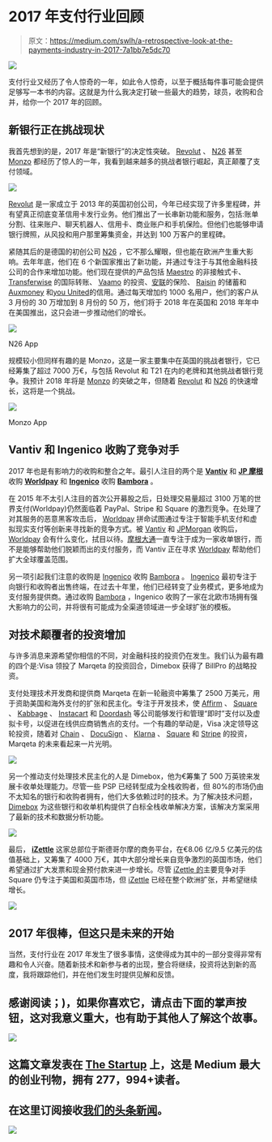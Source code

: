 # 2017 年支付行业回顾

> 原文：<https://medium.com/swlh/a-retrospective-look-at-the-payments-industry-in-2017-7a1bb7e5dc70>

![](img/ce7ed9616206c0341ea706e00ab247c3.png)

支付行业又经历了令人惊奇的一年，如此令人惊奇，以至于概括每件事可能会提供足够写一本书的内容。这就是为什么我决定打破一些最大的趋势，球员，收购和合并，给你一个 2017 年的回顾。

## **新银行正在挑战现状**

我首先想到的是，2017 年是“新银行”的决定性突破。 [Revolut](https://www.revolut.com/) 、 [N26](https://next.n26.com) 甚至 [Monzo](https://monzo.com/) 都经历了惊人的一年，我看到越来越多的挑战者银行崛起，真正颠覆了支付领域。

![](img/f3ea3eb2a9e48e787cb0cbd562858acb.png)

[Revolut](https://www.revolut.com/) 是一家成立于 2013 年的英国初创公司，今年已经实现了许多里程碑，并有望真正彻底变革信用卡发行业务。他们推出了一长串新功能和服务，包括:账单分割、往来账户、聊天机器人、信用卡、商业账户和手机保险。但他们也能够申请银行牌照，从风投和用户那里筹集资金，并达到 100 万客户的里程碑。

紧随其后的是德国的初创公司 [N26](https://next.n26.com/en-eu/) ，它不那么耀眼，但也能在欧洲产生重大影响。去年年底，他们在 6 个新国家推出了新功能，并通过专注于与其他金融科技公司的合作来增加功能。他们现在提供的产品包括 [Maestro](http://www.mastercard.com/sea/consumer/maestro.html) 的非接触式卡、 [Transferwise](https://transferwise.com) 的国际转账、 [Vaamo](https://www.vaamo.de/) 的投资、[安联](https://n26.com/black/)的保险、 [Raisin](https://www.raisin.com/) 的储蓄和 [Auxmoney](https://www.auxmoney.com/) 和[you United](https://n26.com/credit-france/)的信用。通过每天增加约 1000 名用户，他们的客户从 3 月份的 30 万增加到 8 月份的 50 万，他们将于 2018 年在英国和 2018 年年中在美国推出，这只会进一步推动他们的增长。

![](img/7fbe16a5aa016061a8a765dbbed15f1a.png)

N26 App

规模较小但同样有趣的是 Monzo，这是一家主要集中在英国的挑战者银行，它已经筹集了超过 7000 万€，与包括 Revolut 和 T21 在内的老牌和其他挑战者银行竞争。我预计 2018 年将是 [Monzo](https://monzo.com/) 的突破之年，但随着 [Revolut](https://www.revolut.com/) 和 [N26](https://next.n26.com/en-eu/) 的快速增长，这将是一个挑战。

![](img/b0dbb353c3354e04a92802b0373db377.png)

Monzo App

## Vantiv 和 Ingenico 收购了竞争对手

2017 年也是有影响力的收购和整合之年。最引人注目的两个是 [**Vantiv**](https://www.vantiv.com/) 和 [**JP 摩根**](https://www.jpmorgan.com/country/NL/en/jpmorgan) 收购 [**Worldpay**](http://www.worldpay.com/) 和 [**Ingenico**](https://www.ingenico.com/) 收购 [**Bambora**](https://www.bambora.com/en/en/) 。

在 2015 年不太引人注目的首次公开募股之后，日处理交易量超过 3100 万笔的世界支付(Worldpay)仍然面临着 PayPal、Stripe 和 Square 的激烈竞争。在处理了对其服务的恶意黑客攻击后， [Worldpay](http://www.worldpay.com/) 拼命试图通过专注于智能手机支付和虚拟现实支付等创新来寻找新的竞争方式。被 [Vantiv](https://www.vantiv.com/) 和 [JPMorgan](https://www.jpmorgan.com/country/NL/en/jpmorgan) 收购后， [Worldpay](http://www.worldpay.com/) 会有什么变化，拭目以待。[摩根大通](https://www.jpmorgan.com/country/NL/en/jpmorgan)一直专注于成为一家收单银行，而不是能够帮助他们脱颖而出的支付服务，而 Vantiv 正在寻求 [Worldpay](http://www.worldpay.com/) 帮助他们扩大全球覆盖范围。

另一项引起我们注意的收购是 [Ingenico](https://www.ingenico.com/) 收购 [Bambora](https://www.bambora.com/en/en/) 。 [Ingenico](https://www.ingenico.com/) 最初专注于向银行和收购者出售终端，在过去十年里，他们已经转变了业务模式，更多地成为支付服务提供商。通过收购 [Bambora](https://www.bambora.com/en/en/) ，Ingenico 收购了一家在北欧市场拥有强大影响力的公司，并将很有可能成为全渠道领域进一步全球扩张的模板。

## 对技术颠覆者的投资增加

与许多消息来源希望你相信的不同，对金融科技的投资仍在发生。我们认为最有趣的四个是:Visa 领投了 Marqeta 的投资回合，Dimebox 获得了 BillPro 的战略投资。

支付处理技术开发商和提供商 Marqeta 在新一轮融资中筹集了 2500 万美元，用于资助美国和海外支付的扩张和民主化。专注于开发技术，使 [Affirm](https://www.affirm.com/) 、 [Square](https://squareup.com/) 、 [Kabbage](https://www.kabbage.com/) 、 [Instacart](https://www.instacart.com/) 和 [Doordash](https://www.doordash.com/) 等公司能够发行和管理“即时”支付以及虚拟卡号，以促进在线供应商销售点的支付。一个有趣的举动是，Visa 决定领导这轮投资，随着对 [Chain](https://chain.com/) 、 [DocuSign](https://www.docusign.com/) 、 [Klarna](https://www.klarna.com/) 、 [Square](https://squareup.com/) 和 [Stripe](https://stripe.com/) 的投资，Marqeta 的未来看起来一片光明。

![](img/1e8e88dd51db22502e7ed3f9fb6f8f04.png)

另一个推动支付处理技术民主化的人是 Dimebox，他为€筹集了 500 万英镑来发展卡收单处理能力。尽管一些 PSP 已经转型成为全栈收购者，但 80%的市场仍由不太知名的银行和收购者拥有，他们大多依赖过时的技术。为了解决技术问题， [Dimebox](https://dimebox.com/) 为这些银行和收单机构提供了白标全栈收单解决方案，该解决方案采用了最新的技术和数据分析功能。

![](img/aeb63d7ce9881ca3cfee1ddff49d428d.png)

最后， [**iZettle**](https://www.izettle.com/) 这家总部位于斯德哥尔摩的商务平台，在€8.06 亿/9.5 亿美元的估值基础上，又筹集了 4000 万€，其中大部分增长来自竞争激烈的英国市场，他们希望通过扩大发票和现金预付款来进一步增长。尽管 [iZettle 的](https://www.izettle.com/)主要竞争对手 Square 仍专注于美国和英国市场，但 [iZettle](https://www.izettle.com/) 已经在整个欧洲扩张，并希望继续增长。

![](img/703ff9eec942eaa628ecf9596a3019da.png)

## 2017 年很棒，但这只是未来的开始

当然，支付行业在 2017 年发生了很多事情，这使得成为其中的一部分变得非常有趣和令人兴奋。随着新技术和新参与者的出现，整合将继续，投资将达到新的高度，我将跟踪他们，并在他们发生时提供见解和反馈。

## 感谢阅读；)，如果你喜欢它，请点击下面的掌声按钮，这对我意义重大，也有助于其他人了解这个故事。

![](img/731acf26f5d44fdc58d99a6388fe935d.png)

## 这篇文章发表在 [The Startup](https://medium.com/swlh) 上，这是 Medium 最大的创业刊物，拥有 277，994+读者。

## 在这里订阅接收[我们的头条新闻](http://growthsupply.com/the-startup-newsletter/)。

![](img/731acf26f5d44fdc58d99a6388fe935d.png)